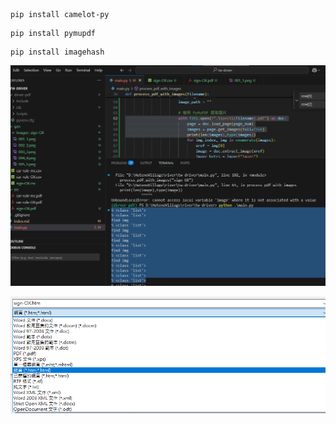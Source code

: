 
```
pip install camelot-py
```

```
pip install pymupdf
```


```
pip install imagehash
```
![alt text](image.png)

![alt text](image-1.png)